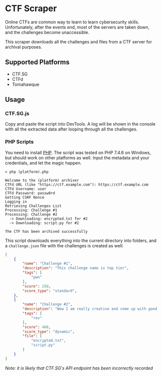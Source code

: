 # CTF Scraper

Online CTFs are common way to learn to learn cybersecurity skills. Unfortunately, after the events end, most of the servers are taken down, and the challenges become unaccessible.

This scraper downloads all the challenges and files from a CTF server for archival purposes.

## Supported Platforms
* CTF.SG
* CTFd
* Tomahawque

## Usage

### CTF.SG.js
Copy and paste the script into DevTools. A log will be shown in the console with all the extracted data after looping through all the challenges.

### PHP Scripts
You need to install [PHP](https://www.php.net). The script was tested on PHP 7.4.6 on Windows, but should work on other platforms as well. Input the metadata and your credentials, and let the magic happen.

```
> php (platform).php

Welcome to the (platform) archiver
CTFd URL (like "https://ctf.example.com"): https://ctf.example.com
CTFd Username: user
CTFd Password: passw0rd
Getting CSRF Nonce
Logging in
Retrieving Challenges List
Processing: Challenge #1
Processing: Challenge #2
  -> Downloading: encrypted.txt for #2
  -> Downloading: script.py for #2

The CTF has been archived successfully
```

This script downloads everything into the current directory into folders, and a `challenge.json` file with the challenges is created as well:

```json
[
	{
		"name": "Challenge #1",
		"description": "This challenge name is top tier",
		"tags": [
			"pwn"
		],
		"score": 250,
		"score_type": "standard",
	},
	{
		"name": "Challenge #2",
		"description": "Wow I am really creative and come up with good sample data",
		"tags": [
			"rev"
		],
		"score": 468,
		"score_type": "dynamic",
		"file": [
			"encrypted.txt",
			"script.py"
		]
	}
]
```

_Note: it is likely that CTF.SG's API endpoint has been incorrectly recorded_
